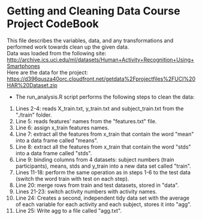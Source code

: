 Getting and Cleaning Data Course Project CodeBook
=================================================
This file describes the variables, data, and any transformations and performed work towards clean up the given data.  
Data was loaded from the following site: 
http://archive.ics.uci.edu/ml/datasets/Human+Activity+Recognition+Using+Smartphones      
Here are the data for the project: 
https://d396qusza40orc.cloudfront.net/getdata%2Fprojectfiles%2FUCI%20HAR%20Dataset.zip 
* The run_analysis.R script performs the following steps to clean the data:   
 1. Lines 2-4: reads X_train.txt, y_train.txt and subject_train.txt from the "./train" folder.
 2. Line 5: reads features' names from the "features.txt" file.
 3. Line 6: assign x_train features names.
 4. Line 7: extract all the features from x_train that contain the word "mean" into a data frame called "means".
 5. Line 8: extract all the features from x_train that contain the word "stds" into a data frame called "stds".
 6. Line 9: binding columns from 4 datasets: subject numbers (train participants), means, stds and y_train into a new data set called "train".
 7. Lines 11-18: perform the same operation as in steps 1-6 to the test data (switch the word train with test on each step).
 8. Line 20: merge rows from train and test datasets, stored in "data".
 9. Lines 21-23: switch activity numbers with activity names.
 10. Line 24: Creates a second, independent tidy data set with the average of each variable for each activity and each subject, stores it into "agg".  
 11. Line 25: Write agg to a file called "agg.txt".

 